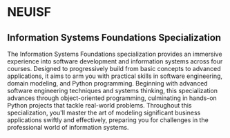 # NEUISF
## Information Systems Foundations Specialization

The Information Systems Foundations specialization provides an immersive experience into software development and information systems across four courses. Designed to progressively build from basic concepts to advanced applications, it aims to arm you with practical skills in software engineering, domain modeling, and Python programming. Beginning with advanced software engineering techniques and systems thinking, this specialization advances through object-oriented programming, culminating in hands-on Python projects that tackle real-world problems. Throughout this specialization, you'll master the art of modeling significant business applications swiftly and effectively, preparing you for challenges in the professional world of information systems.  
